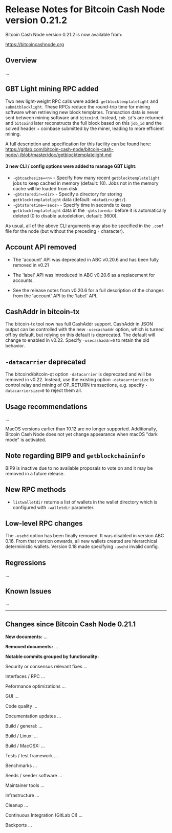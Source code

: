 Release Notes for Bitcoin Cash Node version 0.21.2
==================================================

Bitcoin Cash Node version 0.21.2 is now available from:

  <https://bitcoincashnode.org>


Overview
--------

...

GBT Light mining RPC added
--------------------------

Two new light-weight RPC calls were added:  `getblocktemplatelight` and `submitblocklight`. These RPCs reduce the round-trip time for mining software when retrieving new block templates.  Transaction data is never sent between mining software and `bitcoind`.  Instead, `job_id`'s are returned and `bitcoind` later reconstructs the full block based on this `job_id` and the solved header + coinbase submitted by the miner, leading to more efficient mining.

A full description and specification for this facility can be found here: https://gitlab.com/bitcoin-cash-node/bitcoin-cash-node/-/blob/master/doc/getblocktemplatelight.md

#### 3 new CLI / config options were added to manage GBT Light:
  - `-gbtcachesize=<n>` - Specify how many recent `getblocktemplatelight` jobs to keep cached in memory (default: 10). Jobs not in the memory cache will be loaded from disk.
  - `-gbtstoredir=<dir>` - Specify a directory for storing `getblocktemplatelight` data (default: `<datadir>/gbt/`).
  - `-gbtstoretime=<secs>` - Specify time in seconds to keep `getblocktemplatelight` data in the `-gbtstoredir` before it is automatically deleted (0 to disable autodeletion, default: 3600).

As usual, all of the above CLI arguments may also be specified in the `.conf` file for the node (but without the preceding `-` character).

Account API removed
-------------------
 - The 'account' API was deprecated in ABC v0.20.6 and has been fully removed in v0.21
 - The 'label' API was introduced in ABC v0.20.6 as a replacement for accounts.

 - See the release notes from v0.20.6 for a full description of the changes from the
'account' API to the 'label' API.


CashAddr in bitcoin-tx
----------------------
The bitcoin-tx tool now has full CashAddr support. CashAddr in JSON output can be controlled with the new `-usecashaddr` option, which is turned off by default, but relying on this default is deprecated. The default will change to enabled in v0.22. Specify `-usecashaddr=0` to retain the old behavior.


`-datacarrier` deprecated
-------------------------

The bitcoind/bitcoin-qt option `-datacarrier` is deprecated and will be removed in v0.22. Instead, use the existing option `-datacarriersize` to control relay and mining of OP_RETURN transactions, e.g. specify `-datacarriersize=0` to reject them all.


Usage recommendations
---------------------

...

MacOS versions earlier than 10.12 are no longer supported.
Additionally, Bitcoin Cash Node does not yet change appearance when macOS
"dark mode" is activated.


Note regarding BIP9 and `getblockchaininfo`
-------------------------------------------

BIP9 is inactive due to no available proposals to vote on and it may be
removed in a future release.


New RPC methods
------------
 - `listwalletdir` returns a list of wallets in the wallet directory which is
   configured with `-walletdir` parameter.


Low-level RPC changes
----------------------
The `-usehd` option has been finally removed. It was disabled in version ABC 0.16.
From that version onwards, all new wallets created are hierarchical
deterministic wallets. Version 0.18 made specifying `-usehd` invalid config.


Regressions
-----------

...


Known Issues
------------

...


---

Changes since Bitcoin Cash Node 0.21.1
--------------------------------------

**New documents:**
...

**Removed documents:**
...


**Notable commits grouped by functionality:**

Security or consensus relevant fixes
...

Interfaces / RPC
...

Peformance optimizations
...

GUI
...

Code quality
...

Documentation updates
...

Build / general:
...

Build / Linux:
...

Build / MacOSX:
...

Tests / test framework
...

Benchmarks
...

Seeds / seeder software
...

Maintainer tools
...

Infrastructure
...

Cleanup
...

Continuous Integration (GitLab CI)
...

Backports
...
